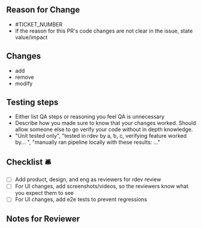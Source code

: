 ## Reason for Change

- #TICKET_NUMBER
- If the reason for this PR's code changes are not clear in the issue, state value/impact

## Changes

- add
- remove
- modify

## Testing steps

- Either list QA steps or reasoning you feel QA is unnecessary
- Describe how you made sure to know that your changes worked. Should allow someone else to go verify your code without in depth knowledge.
- "Unit tested only", "tested in rdev by a, b, c, verifying feature worked by... ", "manually ran pipeline locally with these results: ..."

## Checklist 🛎️

- [ ] Add product, design, and eng as reviewers for rdev review
- [ ] For UI changes, add screenshots/videos, so the reviewers know what you expect them to see
- [ ] For UI changes, add e2e tests to prevent regressions

## Notes for Reviewer
